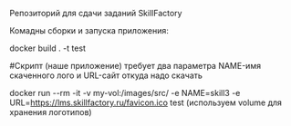 Репозиторий для сдачи заданий SkillFactory

Комадны сборки и запуска приложения:

docker build . -t test

#Скрипт (наше приложение) требует два параметра NAME-имя скаченного лого и URL-сайт откуда надо скачать

docker run --rm -it -v my-vol:/images/src/ -e NAME=skill3 -e URL=https://lms.skillfactory.ru/favicon.ico test (используем volume для хранения логотипов)
